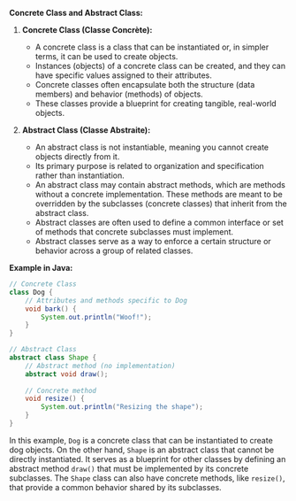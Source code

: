 **Concrete Class and Abstract Class:**

1. **Concrete Class (Classe Concrète):**
   - A concrete class is a class that can be instantiated or, in simpler terms, it can be used to create objects.
   - Instances (objects) of a concrete class can be created, and they can have specific values assigned to their attributes.
   - Concrete classes often encapsulate both the structure (data members) and behavior (methods) of objects.
   - These classes provide a blueprint for creating tangible, real-world objects.

2. **Abstract Class (Classe Abstraite):**
   - An abstract class is not instantiable, meaning you cannot create objects directly from it.
   - Its primary purpose is related to organization and specification rather than instantiation.
   - An abstract class may contain abstract methods, which are methods without a concrete implementation. These methods are meant to be overridden by the subclasses (concrete classes) that inherit from the abstract class.
   - Abstract classes are often used to define a common interface or set of methods that concrete subclasses must implement.
   - Abstract classes serve as a way to enforce a certain structure or behavior across a group of related classes.

**Example in Java:**

```java
// Concrete Class
class Dog {
    // Attributes and methods specific to Dog
    void bark() {
        System.out.println("Woof!");
    }
}

// Abstract Class
abstract class Shape {
    // Abstract method (no implementation)
    abstract void draw();
    
    // Concrete method
    void resize() {
        System.out.println("Resizing the shape");
    }
}
```

In this example, `Dog` is a concrete class that can be instantiated to create dog objects. On the other hand, `Shape` is an abstract class that cannot be directly instantiated. It serves as a blueprint for other classes by defining an abstract method `draw()` that must be implemented by its concrete subclasses. The `Shape` class can also have concrete methods, like `resize()`, that provide a common behavior shared by its subclasses.